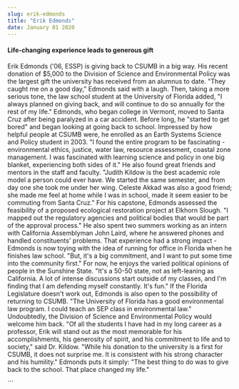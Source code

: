 ```yaml
---
slug: erik-edmonds
title: "Erik Edmonds"
date: January 01 2020
---
```


  
<h4>Life-changing experience leads to generous gift</h4>
<p>
  Erik Edmonds ('06, ESSP) is giving back to CSUMB in a big way. His recent
  donation of $5,000 to the Division of Science and Environmental Policy was the
  largest gift the university has received from an alumnus to date. "They caught
  me on a good day," Edmonds said with a laugh. Then, taking a more serious
  tone, the law school student at the University of Florida added, "I always
  planned on giving back, and will continue to do so annually for the rest of my
  life." Edmonds, who began college in Vermont, moved to Santa Cruz after being
  paralyzed in a car accident. Before long, he "started to get bored" and began
  looking at going back to school. Impressed by how helpful people at CSUMB
  were, he enrolled as an Earth Systems Science and Policy student in 2003. "I
  found the entire program to be fascinating - environmental ethics, justice,
  water law, resource assessment, coastal zone management. I was fascinated with
  learning science and policy in one big blanket, experiencing both sides of
  it." He also found great friends and mentors in the staff and faculty. "Judith
  Kildow is the best academic role model a person could ever have. We started
  the same semester, and from day one she took me under her wing. Celeste Akkad
  was also a good friend; she made me feel at home while I was in school, made
  it seem easier to be commuting from Santa Cruz." For his capstone, Edmonds
  assessed the feasibility of a proposed ecological restoration project at
  Elkhorn Slough. "I mapped out the regulatory agencies and political bodies
  that would be part of the approval process." He also spent two summers working
  as an intern with California Assemblyman John Laird, where he answered phones
  and handled constituents' problems. That experience had a strong impact -
  Edmonds is now toying with the idea of running for office in Florida when he
  finishes law school. "But, it's a big commitment, and I want to put some time
  into the community first." For now, he enjoys the varied political opinions of
  people in the Sunshine State. "It's a 50-50 state, not as left-leaning as
  California. A lot of intense discussions start outside of my classes, and I'm
  finding that I am defending myself constantly. It's fun." If the Florida
  Legislature doesn't work out, Edmonds is also open to the possibility of
  returning to CSUMB. "The University of Florida has a good environmental law
  program. I could teach an SEP class in environmental law." Undoubtedly, the
  Division of Science and Environmental Policy would welcome him back. "Of all
  the students I have had in my long career as a professor, Erik will stand out
  as the most memorable for his accomplishments, his generosity of spirit, and
  his commitment to life and to society," said Dr. Kildow. "While his donation
  to the university is a first for CSUMB, it does not surprise me. It is
  consistent with his strong character and his humility." Edmonds puts it
  simply: "The best thing to do was to give back to the school. That place
  changed my life."
</p>
```
